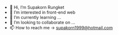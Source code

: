- 👋 Hi, I’m Supakorn Rungket
- 👀 I’m interested in front-end web
- 🌱 I’m currently learning ...
- 💞️ I’m looking to collaborate on ...
- 📫 How to reach me -> supakorn1999@hotmail.com

<!---
GarField42/GarField42 is a ✨ special ✨ repository because its `README.md` (this file) appears on your GitHub profile.
You can click the Preview link to take a look at your changes.
--->
